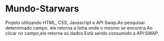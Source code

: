 # Mundo-Starwars
Projeto utilizando HTML, CSS, Javascript e API Swap.Ao pesquisar determinado campo, ele retorna a linha onde o mesmo se encontra.Ao clicar no campo,ele retorna os dados.Está sendo consumido a API:SWAP.
